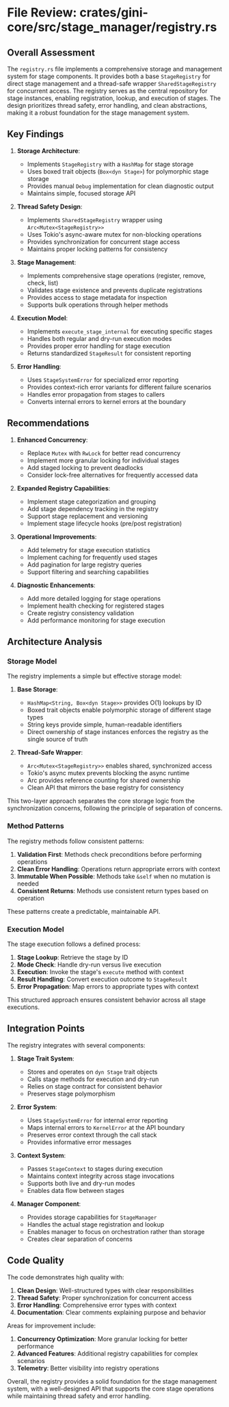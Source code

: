 # File Review: crates/gini-core/src/stage_manager/registry.rs

## Overall Assessment

The `registry.rs` file implements a comprehensive storage and management system for stage components. It provides both a base `StageRegistry` for direct stage management and a thread-safe wrapper `SharedStageRegistry` for concurrent access. The registry serves as the central repository for stage instances, enabling registration, lookup, and execution of stages. The design prioritizes thread safety, error handling, and clean abstractions, making it a robust foundation for the stage management system.

## Key Findings

1. **Storage Architecture**:
   - Implements `StageRegistry` with a `HashMap` for stage storage
   - Uses boxed trait objects (`Box<dyn Stage>`) for polymorphic stage storage
   - Provides manual `Debug` implementation for clean diagnostic output
   - Maintains simple, focused storage API

2. **Thread Safety Design**:
   - Implements `SharedStageRegistry` wrapper using `Arc<Mutex<StageRegistry>>`
   - Uses Tokio's async-aware mutex for non-blocking operations
   - Provides synchronization for concurrent stage access
   - Maintains proper locking patterns for consistency

3. **Stage Management**:
   - Implements comprehensive stage operations (register, remove, check, list)
   - Validates stage existence and prevents duplicate registrations
   - Provides access to stage metadata for inspection
   - Supports bulk operations through helper methods

4. **Execution Model**:
   - Implements `execute_stage_internal` for executing specific stages
   - Handles both regular and dry-run execution modes
   - Provides proper error handling for stage execution
   - Returns standardized `StageResult` for consistent reporting

5. **Error Handling**:
   - Uses `StageSystemError` for specialized error reporting
   - Provides context-rich error variants for different failure scenarios
   - Handles error propagation from stages to callers
   - Converts internal errors to kernel errors at the boundary

## Recommendations

1. **Enhanced Concurrency**:
   - Replace `Mutex` with `RwLock` for better read concurrency
   - Implement more granular locking for individual stages
   - Add staged locking to prevent deadlocks
   - Consider lock-free alternatives for frequently accessed data

2. **Expanded Registry Capabilities**:
   - Implement stage categorization and grouping
   - Add stage dependency tracking in the registry
   - Support stage replacement and versioning
   - Implement stage lifecycle hooks (pre/post registration)

3. **Operational Improvements**:
   - Add telemetry for stage execution statistics
   - Implement caching for frequently used stages
   - Add pagination for large registry queries
   - Support filtering and searching capabilities

4. **Diagnostic Enhancements**:
   - Add more detailed logging for stage operations
   - Implement health checking for registered stages
   - Create registry consistency validation
   - Add performance monitoring for stage execution

## Architecture Analysis

### Storage Model

The registry implements a simple but effective storage model:

1. **Base Storage**:
   - `HashMap<String, Box<dyn Stage>>` provides O(1) lookups by ID
   - Boxed trait objects enable polymorphic storage of different stage types
   - String keys provide simple, human-readable identifiers
   - Direct ownership of stage instances enforces the registry as the single source of truth

2. **Thread-Safe Wrapper**:
   - `Arc<Mutex<StageRegistry>>` enables shared, synchronized access
   - Tokio's async mutex prevents blocking the async runtime
   - Arc provides reference counting for shared ownership
   - Clean API that mirrors the base registry for consistency

This two-layer approach separates the core storage logic from the synchronization concerns, following the principle of separation of concerns.

### Method Patterns

The registry methods follow consistent patterns:

1. **Validation First**: Methods check preconditions before performing operations
2. **Clean Error Handling**: Operations return appropriate errors with context
3. **Immutable When Possible**: Methods take `&self` when no mutation is needed
4. **Consistent Returns**: Methods use consistent return types based on operation

These patterns create a predictable, maintainable API.

### Execution Model

The stage execution follows a defined process:

1. **Stage Lookup**: Retrieve the stage by ID
2. **Mode Check**: Handle dry-run versus live execution
3. **Execution**: Invoke the stage's `execute` method with context
4. **Result Handling**: Convert execution outcome to `StageResult`
5. **Error Propagation**: Map errors to appropriate types with context

This structured approach ensures consistent behavior across all stage executions.

## Integration Points

The registry integrates with several components:

1. **Stage Trait System**:
   - Stores and operates on `dyn Stage` trait objects
   - Calls stage methods for execution and dry-run
   - Relies on stage contract for consistent behavior
   - Preserves stage polymorphism

2. **Error System**:
   - Uses `StageSystemError` for internal error reporting
   - Maps internal errors to `KernelError` at the API boundary
   - Preserves error context through the call stack
   - Provides informative error messages

3. **Context System**:
   - Passes `StageContext` to stages during execution
   - Maintains context integrity across stage invocations
   - Supports both live and dry-run modes
   - Enables data flow between stages

4. **Manager Component**:
   - Provides storage capabilities for `StageManager`
   - Handles the actual stage registration and lookup
   - Enables manager to focus on orchestration rather than storage
   - Creates clear separation of concerns

## Code Quality

The code demonstrates high quality with:

1. **Clean Design**: Well-structured types with clear responsibilities
2. **Thread Safety**: Proper synchronization for concurrent access
3. **Error Handling**: Comprehensive error types with context
4. **Documentation**: Clear comments explaining purpose and behavior

Areas for improvement include:

1. **Concurrency Optimization**: More granular locking for better performance
2. **Advanced Features**: Additional registry capabilities for complex scenarios
3. **Telemetry**: Better visibility into registry operations

Overall, the registry provides a solid foundation for the stage management system, with a well-designed API that supports the core stage operations while maintaining thread safety and error handling.